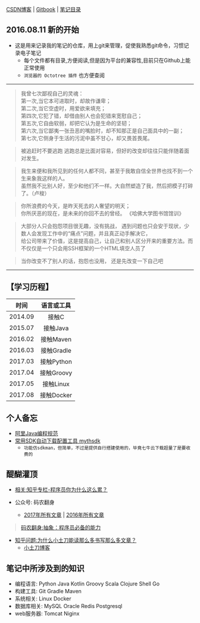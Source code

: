 [CSDN博客](http://blog.csdn.net/kcp606) | [Gitbook](https://kuangcp.gitbooks.io/notes/) | [笔记目录](./SUMMARY.md)

## 2016.08.11 新的开始
- 这是用来记录我的笔记的仓库，用上git来管理，促使我熟悉git命令，习惯记录电子笔记
    - 每个文件都有目录,方便阅读,但是因为平台的兼容性,目前只在Github上能正常使用
    - `浏览器的 Octotree 插件` 也方便查阅

*********
> 我曾七次鄙视自己的灵魂：  
> 第一次,当它本可进取时，却故作谦卑；  
> 第二次,当它空虚时，用爱欲来填充；   
> 第四次,它犯了错，却借由别人也会犯错来宽慰自己；  
> 第五次,它自由软弱，却把它认为是生命的坚韧；  
> 第六次,当它鄙夷一张丑恶的嘴脸时，却不知那正是自己面具中的一副；  
> 第七次,它侧身于生活的污泥中虽不甘心，却又畏首畏尾。  

> 被追赶时不要逃跑 逃跑总是比面对容易，但好的改变却往往只能伴随着面对发生。

> 我生来便和我所见到的任何人都不同，甚至于我敢自信全世界也找不到一个生来象我这样的人。  
> 虽然我不比别人好，至少和他们不一样。大自然塑造了我，然后把模子打碎了。（卢梭）

> 你所浪费的今天，是昨天死去的人奢望的明天；  
> 你所厌恶的现在，是未来的你回不去的曾经。 《哈佛大学图书馆馆训》

> 大部分人只会抱怨项目很无趣，没有挑战， 遇到问题也只会安于现状，少数人会发现工作中的“痛点”问题，并且真正动手解决它，  
> 给公司带来了价值，这是提高自己，让自己和别人区分开来的重要方法。而不仅仅是一个只会用SSH框架的一个HTML填空人员了

> 当你改变不了别人的话，抱怨也没用， 还是先改变一下自己吧
**************

## 【学习历程】

|     时间     |  语言或工具   |
| :--------: | :------: |
| 2014.09 |   接触C    |
| 2015.07 |  接触Java  |
| 2016.02 | 接触Maven |
| 2016.03 | 接触Gradle |
| 2017.03 | 接触Python |
| 2017.04 | 接触Groovy |
| 2017.05 | 接触Linux  |
| 2017.08 | 接触Docker |

## 个人备忘
- [阿里Java编程规范](Java/AlibabaJavaStandard.md)
- [常用SDK自动下载配置工具 mythsdk](https://github.com/Kuangcp/Script/tree/master/python/mythsdk) 
    - `功能仿sdkman，但简单，不过是提供自行搭建使用的，毕竟七牛云下载超量了是要收费的`

## 醍醐灌顶
- [相关:知乎专栏-程序员你为什么这么累？](/Java/JavaSE.md#编程习惯)

- 公众号: 码农翻身
    - [2017年所有文章](https://mp.weixin.qq.com/s?__biz=MzAxOTc0NzExNg==&mid=2665514184&idx=1&sn=3ace64c3a9eba2adf1ef94406e2ebf2b&chksm=80d67c8bb7a1f59d556bd7478626a4674ff07021726f84b4681b41ad7c6dbb4cfcf687dcf00a&scene=21#wechat_redirect) | [2016年所有文章](https://mp.weixin.qq.com/s?__biz=MzAxOTc0NzExNg==&mid=2665513504&idx=1&sn=25dd6420e3056101dd3f6fdaedacaa2a&chksm=80d67a63b7a1f37572a5159ff6f53810467c15c8beec94770e8360c45f45036360d77755ee78&scene=21#wechat_redirect)

> [码农翻身:抽象：程序员必备的能力 ](https://mp.weixin.qq.com/s?__biz=MzAxOTc0NzExNg==&mid=2665513062&idx=1&sn=a3b4a2962d8e82471192d9606b0a2722&scene=21#wechat_redirect)

- [知乎问题:为什么小土刀能读那么多书写那么多文章？](https://www.zhihu.com/question/47788269)
    - [小土刀博客](http://wdxtub.com/thanks/)
## 笔记中所涉及到的知识
- 编程语言: Python Java Kotlin Groovy Scala Clojure Shell Go
- 构建工具: Git Gradle Maven 
- 系统相关: Linux Docker 
- 数据库相关: MySQL Oracle Redis Postgresql
- web服务器: Tomcat Niginx